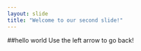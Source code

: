 ```yaml
---
layout: slide
title: "Welcome to our second slide!"
---
```

##hello world 
Use the left arrow to go back!
